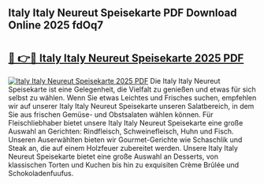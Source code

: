 ## Italy Italy Neureut Speisekarte PDF Download Online 2025 fdOq7

# <h2><a href="http://gc71m3o.nevu.top/?p=Italy+Italy+Neureut+Speisekarte">🔗 👉🔴 Italy Italy Neureut Speisekarte 2025 PDF</a></h2>

[![Italy Italy Neureut Speisekarte 2025 PDF](https://i.imgur.com/dBaPXMq.png)](http://gc71m3o.nevu.top/?p=Italy+Italy+Neureut+Speisekarte)
Die Italy Italy Neureut Speisekarte ist eine Gelegenheit, die Vielfalt zu genießen und etwas für sich selbst zu wählen. Wenn Sie etwas Leichtes und Frisches suchen, empfehlen wir auf unserer Italy Italy Neureut Speisekarte unseren Salatbereich, in dem Sie aus frischen Gemüse- und Obstsalaten wählen können. Für Fleischliebhaber bietet unsere Italy Italy Neureut Speisekarte eine große Auswahl an Gerichten: Rindfleisch, Schweinefleisch, Huhn und Fisch. Unseren Auserwählten bieten wir Gourmet-Gerichte wie Schaschlik und Steak an, die auf einem Holzfeuer zubereitet werden. Unsere Italy Italy Neureut Speisekarte bietet eine große Auswahl an Desserts, von klassischen Torten und Kuchen bis hin zu exquisiten Crème Brûlée und Schokoladenfuufus.

